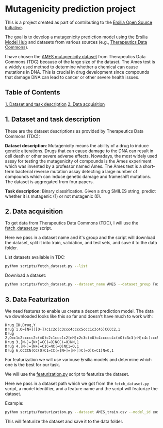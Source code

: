 # Mutagenicity prediction project

This is a project created as part of contributing to the [Ersilia Open Source Initiative](https://www.ersilia.io/).

The goal is to develop a mutagenicity prediction model using the [Ersilia Model Hub](https://www.ersilia.io/model-hub) and datasets from various sources (e.g., [Therapeutics Data Commons](https://tdcommons.ai/overview)).

I have chosen the [AMES mutagenicity dataset](https://tdcommons.ai/single_pred_tasks/tox#ames-mutagenicity) from Therapeutics Data Commons (TDC) because of the large size of the dataset.
The Ames test is a widely used method to determine whether a chemical can cause mutations in DNA. This is crucial in drug development since compounds that damage DNA can lead to cancer or other severe health issues.

## Table of Contents
[1. Dataset and task description](#dataset-and-task-description)
[2. Data acquisition](#data-acquisition)

## 1. Dataset and task description
These are the dataset descriptions as provided by Therapeutics Data Commons (TDC):

**Dataset description**: Mutagenicity means the ability of a drug to induce genetic alterations. Drugs that can cause damage to the DNA can result in cell death or other severe adverse effects. Nowadays, the most widely used assay for testing the mutagenicity of compounds is the Ames experiment which was invented by a professor named Ames. The Ames test is a short-term bacterial reverse mutation assay detecting a large number of compounds which can induce genetic damage and frameshift mutations. The dataset is aggregated from four papers.

**Task description**: Binary classification. Given a drug SMILES string, predict whether it is mutagenic (1) or not mutagenic (0).

## 2. Data acquisition

To get data from Therapeutics Data Commons (TDC), I will use the [fetch_dataset.py](scripts/fetch_dataset.py) script.

Here we pass in a dataset name and it's group and the script will download the dataset, split it into train, validation, and test sets, and save it to the data folder.

List datasets available in TDC:
```bash
python scripts/fetch_dataset.py --list
```

Download a dataset:
```bash
python scripts/fetch_dataset.py --dataset_name AMES --dataset_group Tox
```

## 3. Data Featurization
We need features to enable us create a decent prediction model. The data we downloaded looks like this so far and doesn't have much to work with:
```
Drug_ID,Drug,Y
Drug 1,O=[N+]([O-])c1c2c(c3ccc4cccc5ccc1c3c45)CCCC2,1
Drug 2,O=c1c2ccccc2c(=O)c2c1ccc1c2[nH]c2c3c(=O)c4ccccc4c(=O)c3c3[nH]c4c(ccc5c(=O)c6ccccc6c(=O)c54)c3c12,0
Drug 3,[N-]=[N+]=CC(=O)NCC(=O)NN,1
Drug 4,[N-]=[N+]=C1C=NC(=O)NC1=O,1
Drug 6,CCCCN(CC(O)C1=CC(=[N+]=[N-])C(=O)C=C1)N=O,1
```

For featurization we will use variouse Ersilia models and determine which one is the best for our task.

We will use the [featurization.py](scripts/featurization.py) script to featurize the dataset.

Here we pass in a dataset path which we got from the `fetch_dataset.py` script, a model identifier, and a feature name and the script will featurize the dataset.

Example:
```bash
python scripts/featurization.py --dataset AMES_train.csv --model_id eos3b5e --feature_name MolWeight
```

This will featurize the dataset and save it to the data folder.

